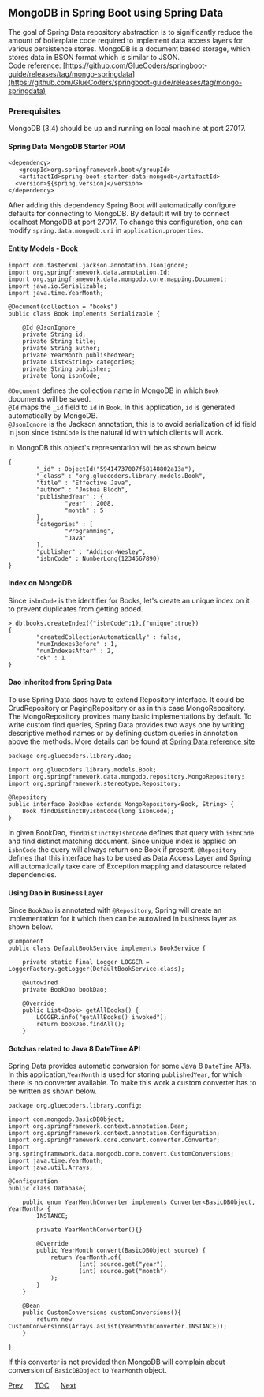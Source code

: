 ## MongoDB in Spring Boot using Spring Data  

The goal of Spring Data repository abstraction is to significantly reduce the amount of boilerplate code required to implement data access layers for various persistence stores. MongoDB is a document based storage, which stores data in BSON format which is similar to JSON.  
Code reference: [https://github.com/GlueCoders/springboot-guide/releases/tag/mongo-springdata](https://github.com/GlueCoders/springboot-guide/releases/tag/mongo-springdata)

### Prerequisites  
MongoDB (3.4) should be up and running on local machine at port 27017.  

#### Spring Data MongoDB Starter POM
```
<dependency>
   <groupId>org.springframework.boot</groupId>
   <artifactId>spring-boot-starter-data-mongodb</artifactId>
  <version>${spring.version}</version>
</dependency>
```
After adding this dependency Spring Boot will automatically configure defaults for connecting to MongoDB. By default it will try to connect localhost MongoDB at port 27017. To change this configuration, one can modify `spring.data.mongodb.uri` in `application.properties`.  

#### Entity Models - Book

```
import com.fasterxml.jackson.annotation.JsonIgnore;
import org.springframework.data.annotation.Id;
import org.springframework.data.mongodb.core.mapping.Document;
import java.io.Serializable;
import java.time.YearMonth;

@Document(collection = "books")
public class Book implements Serializable {

    @Id @JsonIgnore
    private String id;
    private String title;
    private String author;
    private YearMonth publishedYear;
    private List<String> categories;
    private String publisher;
    private long isbnCode;
```  
`@Document` defines the collection name in MongoDB in which `Book` documents will be saved.  
`@Id` maps the `_id` field to `id` in `Book`. In this application, `id` is generated automatically by MongoDB.  
`@JsonIgnore` is the Jackson annotation, this is to avoid serialization of id field in json since `isbnCode` is the natural id with which clients will work.  

In MongoDB this object's representation will be as shown below  
```
{
        "_id" : ObjectId("59414737007f68148802a13a"),
        "_class" : "org.gluecoders.library.models.Book",
        "title" : "Effective Java",
        "author" : "Joshua Bloch",
        "publishedYear" : {
                "year" : 2008,
                "month" : 5
        },
        "categories" : [
                "Programming",
                "Java"
        ],
        "publisher" : "Addison-Wesley",
        "isbnCode" : NumberLong(1234567890)
}
```  

#### Index on MongoDB

Since `isbnCode` is the identifier for Books, let's create an unique index on it to prevent duplicates from getting added.

```
> db.books.createIndex({"isbnCode":1},{"unique":true})
{
        "createdCollectionAutomatically" : false,
        "numIndexesBefore" : 1,
        "numIndexesAfter" : 2,
        "ok" : 1
}
```

#### Dao inherited from Spring Data

To use Spring Data daos have to extend Repository interface. It could be CrudRepository or PagingRepository or as in this case MongoRepository. The MongoRepository provides many basic implementations by default. To write custom find queries, Spring Data provides two ways one by writing descriptive method names or by defining custom queries in annotation above the methods. More details can be found at [Spring Data reference site](http://docs.spring.io/spring-data/mongodb/docs/current/reference/html/#repositories.query-methods.details)  

```
package org.gluecoders.library.dao;

import org.gluecoders.library.models.Book;
import org.springframework.data.mongodb.repository.MongoRepository;
import org.springframework.stereotype.Repository;

@Repository
public interface BookDao extends MongoRepository<Book, String> {
    Book findDistinctByIsbnCode(long isbnCode);
}
```
In given BookDao, `findDistinctByIsbnCode` defines that query with `isbnCode` and find distinct matching document. Since unique index is applied on `isbnCode` the query will always return one Book if present. `@Repository` defines that this interface has to be used as Data Access Layer and Spring will automatically take care of Exception mapping and datasource related dependencies.  


#### Using Dao in Business Layer

Since `BookDao` is annotated with `@Repository`, Spring will create an implementation for it which then can be autowired in business layer as shown below.  
```
@Component
public class DefaultBookService implements BookService {

    private static final Logger LOGGER = LoggerFactory.getLogger(DefaultBookService.class);

    @Autowired
    private BookDao bookDao;

    @Override
    public List<Book> getAllBooks() {
        LOGGER.info("getAllBooks() invoked");
        return bookDao.findAll();
    }
```  

#### Gotchas related to Java 8 DateTime API

Spring Data provides automatic conversion for some Java 8 `DateTime` APIs. In this application,`YearMonth` is used for storing `publishedYear`, for which there is no converter available. To make this work a custom converter has to be written as shown below.  
```
package org.gluecoders.library.config;

import com.mongodb.BasicDBObject;
import org.springframework.context.annotation.Bean;
import org.springframework.context.annotation.Configuration;
import org.springframework.core.convert.converter.Converter;
import org.springframework.data.mongodb.core.convert.CustomConversions;
import java.time.YearMonth;
import java.util.Arrays;

@Configuration
public class Database{

    public enum YearMonthConverter implements Converter<BasicDBObject, YearMonth> {
        INSTANCE;

        private YearMonthConverter(){}

        @Override
        public YearMonth convert(BasicDBObject source) {
            return YearMonth.of(
                    (int) source.get("year"),
                    (int) source.get("month")
            );
        }
    }

    @Bean
    public CustomConversions customConversions(){
        return new CustomConversions(Arrays.asList(YearMonthConverter.INSTANCE));
    }

}
```  

If this converter is not provided then MongoDB will complain about conversion of `BasicDBObject` to `YearMonth` object.  

[Prev](/swagger-docs.md)&nbsp;&nbsp;&nbsp;&nbsp;&nbsp;&nbsp;[TOC](/TOC.md)&nbsp;&nbsp;&nbsp;&nbsp;&nbsp;&nbsp;[Next](/testing-mongodb-springdata.md)
